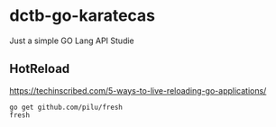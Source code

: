 # dctb-go-karatecas
Just a simple GO Lang API Studie

## HotReload

https://techinscribed.com/5-ways-to-live-reloading-go-applications/

```
go get github.com/pilu/fresh
fresh
```